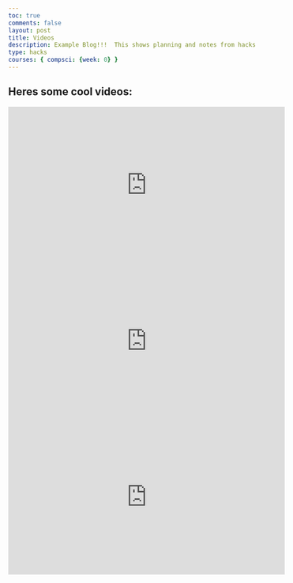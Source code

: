 ```yaml
---
toc: true
comments: false
layout: post
title: Videos
description: Example Blog!!!  This shows planning and notes from hacks.
type: hacks
courses: { compsci: {week: 0} }
---
```


## Heres some cool videos:



<iframe width="560" height="315" src="https://www.youtube.com/embed/9_KeFKnhGqU?si=2l-nJsYCqYsgawQb" title="YouTube video player" frameborder="0" allow="accelerometer; autoplay; clipboard-write; encrypted-media; gyroscope; picture-in-picture; web-share" allowfullscreen></iframe>



<iframe width="560" height="315" src="https://www.youtube.com/embed/poS9dGgwork?si=-zn9_uKnn3LIyldH" title="YouTube video player" frameborder="0" allow="accelerometer; autoplay; clipboard-write; encrypted-media; gyroscope; picture-in-picture; web-share" allowfullscreen></iframe>



<iframe width="560" height="315" src="https://www.youtube.com/embed/CnzIa7KCaYM?si=GX4pqisOji5XXst8" title="YouTube video player" frameborder="0" allow="accelerometer; autoplay; clipboard-write; encrypted-media; gyroscope; picture-in-picture; web-share" allowfullscreen></iframe>